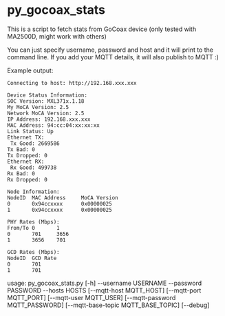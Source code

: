 # py_gocoax_stats

This is a script to fetch stats from GoCoax device (only tested with MA2500D, might work with others)

You can just specify username, password and host and it will print to the command line. If you add your MQTT details, it will also publish to MQTT :) 

Example output:

```
Connecting to host: http://192.168.xxx.xxx

Device Status Information:
SOC Version: MXL371x.1.18
My MoCA Version: 2.5
Network MoCA Version: 2.5
IP Address: 192.168.xxx.xxx
MAC Address: 94:cc:04:xx:xx:xx
Link Status: Up
Ethernet TX:
 Tx Good: 2669586
Tx Bad: 0
Tx Dropped: 0
Ethernet RX:
 Rx Good: 499738
Rx Bad: 0
Rx Dropped: 0

Node Information:
NodeID  MAC Address     MoCA Version
0       0x94ccxxxx      0x00000025
1       0x94ccxxxx      0x00000025

PHY Rates (Mbps):
From/To 0       1
0       701     3656
1       3656    701

GCD Rates (Mbps):
NodeID  GCD Rate
0       701
1       701
```

usage: py_gocoax_stats.py [-h] --username USERNAME --password PASSWORD --hosts HOSTS
                          [--mqtt-host MQTT_HOST] [--mqtt-port MQTT_PORT]
                          [--mqtt-user MQTT_USER] [--mqtt-password MQTT_PASSWORD]
                          [--mqtt-base-topic MQTT_BASE_TOPIC] [--debug]

                          
